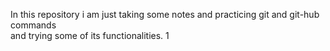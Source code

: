In this repository i am just taking some notes and practicing git and git-hub commands
<br>
and trying some of its functionalities.
1
